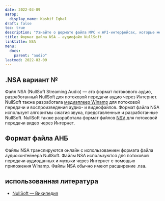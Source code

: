```yaml
---
date: 2022-03-09
автор:
  display_name: Kashif Iqbal
draft: false
toc: true
description: "Узнайте о формате файла MPC и API-интерфейсах, которые могут создавать и открывать файлы MPC."
title: Формат файла NSA — аудиофайл NullSoft
linktitle: NSA
menu:
  docs:
    parent: "audio"
lastmod: 2022-03-09
---
```


## .NSA вариант №

Файл NSA (NullSoft Streaming Audio) — это формат потокового аудио, разработанный NullSoft для потоковой передачи аудио через Интернет. NullSoft также разработала [медиаплеер Winamp](https://www.winamp.com/) для потоковой передачи и воспроизведения аудио- и видеофайлов. Формат файла NSA использует алгоритмы сжатия звука, представленные и разработанные NullSoft. NullSoft также разработала формат файлов [NSV](/ru/video/nsv/) для потоковой передачи видео через Интернет.

## Формат файла АНБ

Файлы NSA транслируются онлайн с использованием формата файла аудиоконтейнера NullSoft. Файлы NSA используются для потоковой передачи аудиоданных и музыки через Интернет с помощью приложения Winamp. Файлы NSA обычно имеют расширение .nsa.

## использованная литература

* [NullSoft — Википедия](https://en.wikipedia.org/wiki/Nullsoft)

